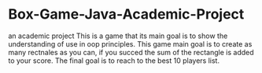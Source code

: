 # Box-Game-Java-Academic-Project
an academic project
This is a game that its main goal is to show the understanding of use in oop principles.
This game main goal is to create as many rectnales as you can, if you succed the sum of the rectangle is added to your score.
The final goal is to reach to the best 10 players list.




